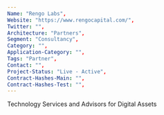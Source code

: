 ```yaml
--- 
Name: "Rengo Labs", 
Website: "https://www.rengocapital.com/", 
Twitter: "", 
Architecture: "Partners",
Segment: "Consultancy",
Category: "",
Application-Category: "",
Tags: "Partner",
Contact: "",
Project-Status: "Live - Active",
Contract-Hashes-Main: "",
Contract-Hashes-Test: "",
--- 
```

<!--lang:en--> 
Technology Services and Advisors for Digital Assets
<!--lang:es--] 
Servicios de Tecnología y Asesores para Activos Digitales
<!--lang:de--] 
Technologiedienste und Berater für digitale Assets
<!--lang:fr--] 
Services technologiques et conseillers pour les actifs numériques
<!--lang:pl--] 
Usługi technologiczne i doradcy ds. aktywów cyfrowych
<!--lang:uk--] 
Технологічні послуги та консультанти для цифрових активів
[!--lang:*--> 
